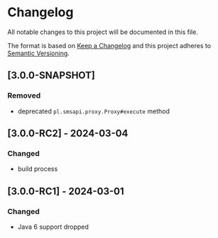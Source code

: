 # Changelog
All notable changes to this project will be documented in this file.

The format is based on [Keep a Changelog](http://keepachangelog.com/en/1.0.0/) and this project adheres to [Semantic Versioning](http://semver.org/spec/v2.0.0.html).

## [3.0.0-SNAPSHOT]
### Removed
- deprecated `pl.smsapi.proxy.Proxy#execute` method

## [3.0.0-RC2] - 2024-03-04
### Changed
- build process

## [3.0.0-RC1] - 2024-03-01
### Changed
- Java 6 support dropped